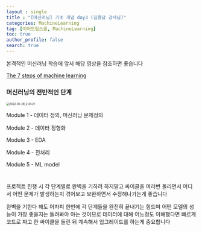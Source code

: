 ```yaml
---
layout : single
title : "[머신러닝] 기초 개념 day3 (김용담 강사님)"
categories: MachineLearning
tag: [이어드림스쿨, MachineLearning]
toc: true
author_profile: false
search: true
---
```


본격적인 머신러닝 학습에 앞서 해당 영상을 참조하면 좋습니다

[The 7 steps of machine learning](https://www.youtube.com/watch?v=nKW8Ndu7Mjw)

### 머신러닝의  전반적인 단계

<img src="../../images/2022-06-02-0516MLWorkflow-김용담강사님/2022-05-28_2.34.21.png" alt="2022-05-28_2.34.21" style="zoom:50%;" />

Module 1 - 데이터 정의, 머신러닝 문제정의

Module 2 - 데이터 정형화

Module 3 - EDA

Module 4 - 전처리

Module 5 - ML model

#

프로젝트 진행 시 각 단계별로 완벽을 기하려 하지말고 싸이클을 여러번 돌리면서 어디서 어떤 문제가 발생하는지 겪어보고 보완하면서 수정해나가는게 좋습니다

완벽을 기한다 해도 어차피 한번에 각 단계들을 완전히 끝내기는 힘드며 어떤 모델의 성능이 가장 좋을지는 돌려봐야 아는 것이므로 데이터에 대해 어느정도 이해했다면 빠르게 코드로 짜고 한 싸이클을 돌린 뒤 계속해서 업그레이드를 하는게 중요합니다
